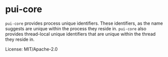 # pui-core

`pui-core` provides process unique identifiers. These identifiers, as the name
suggests are unique within the process they reside in. `pui-core` also provides
thread-local unique identifiers that are unique within the thread they reside in.


License: MIT/Apache-2.0
